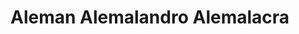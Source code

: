 # Aleman Alemalandro Alemalacra
<style>
/* https://css-tricks.com/full-width-containers-limited-width-parents/ */
.fullwidth {
  width: 100vw;
  position: relative;
  left: 50%;
  right: 50%;
  margin-left: -50vw;
  margin-right: -50vw;
}
</style>

  <div class="fullwidth">  
    <div id="chart"></div>
    <div id="beeSwarmPlot"></div>
  </div>

  <script type="module">
  import notebook from "https://api.observablehq.com/@chekos/aleman-beeswarm-plot-using-spotify-data.js";

  const renders = {
    "chart": "#chart",
    "display": "#beeSwarmPlot",
  };

  import {Inspector, Runtime} from "https://unpkg.com/@observablehq/notebook-runtime@2?module";
  for (let i in renders)
    renders[i] = document.querySelector(renders[i]);

  Runtime.load(notebook, (variable) => {
    if (renders[variable.name])
      return new Inspector(renders[variable.name]);
  });
</script>
